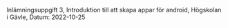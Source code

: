 Inlämningsuppgift 3, Introduktion till att skapa appar för android, Högskolan i Gävle, Datum: 2022-10-25
